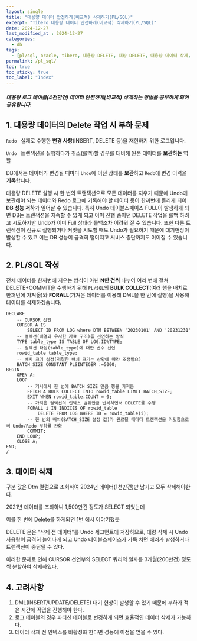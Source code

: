 ```yaml
---
layout: single
title: "대용량 데이터 안전하게(비교적) 삭제하기(PL/SQL)"
excerpt: "Tibero 대용량 데이터 안전하게(비교적) 삭제하기(PL/SQL)"	
date: 2024-12-27
last_modified_at : 2024-12-27
categories: 
  - db
tags:
  - [pl/sql, oracle, tibero, 대용량 DELETE, 대량 DELETE, 대용량 데이터 삭제, 대용량 테이블 삭제]
permalink: /pl_sql/
toc: true
toc_sticky: true
toc_label: "Index"
---
```


##### 대용량 로그 테이블(4천만건) 데이터 안전하게(비교적) 삭제하는 방법을 공부하게 되어 공유합니다.

## 1. 대용량 데이터의 Delete 작업 시 부하 문제
 `Redo `  실제로 수행한 **변경 사항**(INSERT, DELETE 등)을 재현하기 위한 로그입니다.

 `Undo `  트랜잭션을 실행하다가 취소(롤백)할 경우를 대비해 원본 데이터를 **보관하는** 역할 

DB에서는 데이터가 변경될 때마다 `Undo`에 이전 상태를 **보관**하고 `Redo`에 변경 이력을 **기록**합니다.

대용량 DELETE 실행 시 한 번의 트랜잭션으로 모든 데이터를 지우기 때문에 Undo에 보관해야 되는 데이터와 Redo 로그에 기록해야 할 데이터 등이 한꺼번에 몰리게 되어 **DB 성능 저하**가 일어날 수 있습니다. 특히 Undo 테이블스페이스 FULL이 발생하게 되면 DB는 트랜잭션을 지속할 수 없게 되고 이미 진행 중이던 DELETE 작업을 롤백 하려고 시도하지만 Undo가 이미 Full 상태라 롤백조차 어려워 질 수 있습니다. 또한 다른 트랜잭션이 신규로 실행되거나 커밋을 시도할 때도 Undo가 필요하기 때문에 대기현상이 발생할 수 있고 이는 DB 성능이 급격히 떨어지고 서비스 중단까지도 이어질 수 있습니다.

## 2. PL/SQL 작성

전체 데이터를 한꺼번에 지우는 방식이 아닌 **N만 건씩** 나누어 여러 번에 걸쳐 DELETE+COMMIT을 수행하기 위해 `PL/SQL`의  **BULK COLLECT**(여러 행을 배치로 한꺼번에 가져옮)와 **FORALL**(가져온 데이터를 이용해 DML을 한 번에 실행)을 사용해 데이터를 삭제하겠습니다.

```plsql
DECLARE 
	-- CURSOR 선언
	CURSOR A IS
		SELECT ID FROM LOG where DTM BETWEEN '20230101' AND '20231231'
	-- 컬렉션(배열과 유사한 자료 구조)를 선언하는 방식
	TYPE table_type IS TABLE OF LOG.ID%TYPE;
	-- 컬렉션 타입(table_type)에 대한 변수 선언
	rowid_table table_type;
	-- 배치 크기 설정(적절한 배치 크기는 상황에 따라 조정필요)
	BATCH_SIZE CONSTANT PLSINTEGER :=5000;
BEGIN
	OPEN A;
	LOOP
		-- 커서에서 한 번에 BATCH_SIZE 만큼 행을 가져옴
		FETCH A BULK COLLECT INTO rowid_table LIMIT BATCH_SIZE;
		EXIT WHEN rowid_table.COUNT = 0;
		-- 가져온 컬렉션의 인덱스 범위만큼 반복하면서 DELETE를 수행
		FORALL i IN INDICES OF rowid_table
			DELETE FROM LOG WHERE ID = rowid_table(i);
		-- 한 번의 배치(BATCH_SIZE 설정 값)가 완료될 때마다 트랜잭션을 커밋함으로써 Undo/Redo 부하를 완화
		COMMIT;
	END LOOP;
	CLOSE A;
END;
/
```



## 3.  데이터 삭제
구분 값은 Dtm 컬럼으로 조회하여 2024년 데이터(1천만건)만 남기고 모두 삭제해야한다. 

2021년 데이터를 조회하니 1,500만건 정도가 SELECT 되었는데

이를 한 번에 Delete를 하게되면 1번 에서 이야기했듯 

DELETE 문은 "삭제 전 데이터"를 Undo 세그먼트에 저장하므로, 대량 삭제 시 Undo 사용량이 급격히 늘어나게 되고 Undo 테이블스페이스가 가득 차면 에러가 발생하거나 트랜잭션이 중단될 수 있다. 

이러한 문제로 인해 CURSOR 선언부의 SELECT  쿼리의 일자를 3개월(200만건) 정도씩 분할하여 삭제하였다.



## 4. 고려사항

1. DML(INSERT/UPDATE/DELETE) 대기 현상이 발생할 수 있기 때문에 부하가 적은 시간에 작업을 진행해야 한다.
2. 로그 테이블의 경우 파티션 테이블로 변경하게 되면 효율적인 데이터 삭제가 가능하다.
3. 데이터 삭제 전 인덱스를 비활성화 한다면 성능에 이점을 얻을 수 있다.
